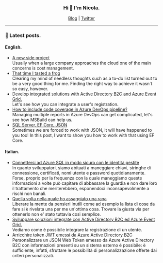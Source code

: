<h3 align=center>Hi 👋 I'm Nicola.</h3>

<div align=center>
    <a href="https://binick.blog">Blog</a> |
    <a href="https://twitter.com/nbiancolini">Twitter</a>
</div>

<hr/>

### 📗 Latest posts.

#### English.
<!--START_SECTION:personal-blog-en-->
- [A new side project](https:&#x2F;&#x2F;binick.blog&#x2F;2022&#x2F;03&#x2F;29&#x2F;cloud-governance&#x2F;)  
Usually when a large company approaches the cloud one of the main concerns is cost management.
- [That time I tasted a frog](https:&#x2F;&#x2F;binick.blog&#x2F;2022&#x2F;02&#x2F;18&#x2F;daily-milestone&#x2F;)  
Clearing my mind of needless thoughts such as a to-do list turned out to be a very good thing for me. Finding the right way to achieve it wasn&#39;t so easy, however.
- [Develop integrated solutions with Active Directory B2C and Azure Event Grid.](https:&#x2F;&#x2F;binick.blog&#x2F;2022&#x2F;01&#x2F;08&#x2F;aadb2c-subscribe-to-user-registration-event&#x2F;)  
Let&#39;s see how you can integrate a user&#39;s registration.
- [How to include code coverage in Azure DevOps pipeline?](https:&#x2F;&#x2F;binick.blog&#x2F;2021&#x2F;01&#x2F;02&#x2F;azure-devops-code-coverage&#x2F;)  
Managing multiple reports in Azure DevOps can get complicated, let&#39;s see how MSBuild can help us.
- [SQL Server, EF Core, JSON](https:&#x2F;&#x2F;binick.blog&#x2F;2020&#x2F;10&#x2F;22&#x2F;sqlserver-efcore-json&#x2F;)  
Sometimes we are forced to work with JSON, it will have happened to you too! In this post, I want to show you how to work with that using EF Core.
<!--END_SECTION:personal-blog-en-->

#### Italian.
<!--START_SECTION:personal-blog-it-->
- [Connettersi ad Azure SQL in modo sicuro con le identità gestite](https:&#x2F;&#x2F;binick.blog&#x2F;it&#x2F;2022&#x2F;03&#x2F;15&#x2F;connect-to-azuresql-with-managed-identities&#x2F;)  
In quanto sviluppatori, siamo abituati a maneggiare chiavi, stringhe di connessione, certificati, nomi utente e password quotidianamente. Forse, proprio per la frequenza con la quale maneggiamo queste informazioni a volte può capitare di abbassare la guardia e non dare loro il trattamento che meriterebbero, esponendoci inconsapevolmente a rischi non banali.
- [Quella volta nella quale ho assaggiato una rana](https:&#x2F;&#x2F;binick.blog&#x2F;it&#x2F;2022&#x2F;02&#x2F;18&#x2F;daily-milestone&#x2F;)  
Liberare la mente da pensieri inutili come ad esempio la lista di cose da fare si è rivelata una per me un&#39;ottima cosa. Trovare la giusta via per ottenerlo non e&#39; stato tuttavia cosi semplice.
- [Sviluppare soluzioni integrate con Active Directory B2C ed Azure Event Grid.](https:&#x2F;&#x2F;binick.blog&#x2F;it&#x2F;2022&#x2F;01&#x2F;08&#x2F;aadb2c-subscribe-to-user-registration-event&#x2F;)  
Vediamo come è possibile integrare la registrazione di un utente.
- [Arricchire token JWT emessi da Azure Active Directory B2C](https:&#x2F;&#x2F;binick.blog&#x2F;it&#x2F;2021&#x2F;12&#x2F;27&#x2F;enrich-a-jwt-token-with-ief&#x2F;)  
Personalizzare un JSON Web Token emesso da Azure Active Directory B2C con informazioni presenti su un sistema esterno è possibile: è sufficiente, infatti, sfruttare le possibilità di personalizzazione offerte dai criteri personalizzati.
<!--END_SECTION:personal-blog-it-->
